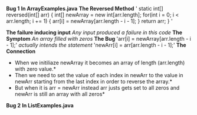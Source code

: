 **Bug 1**
**In ArrayExamples.java**
**The Reversed Method**
'
static int[] reversed(int[] arr) {
    int[] newArray = new int[arr.length];
    for(int i = 0; i < arr.length; i += 1) {
      arr[i] = newArray[arr.length - i - 1];
    }
    return arr;
  }
'

**The failure inducing input**
*Any input produced a failure in this code*
**The Symptom**
*An array filled with zeros*
**The Bug**
'arr[i]  = newArray[arr.length - i - 1];'
*actually intends the statement*
'newArr[i] = arr[arr.length - i - 1];'
**The Connection**
* When we initiliaze newArray it becomes an array of length (arr.length) with zero value.*
* Then we need to set the value of each index in newArr to the value in newArr starting from the last index in order to reverse the array.*
* But when it is arr = newArr instead arr justs gets set to all zeros and newArr is still an array with all zeros*

**Bug 2**
**In ListExamples.java**

